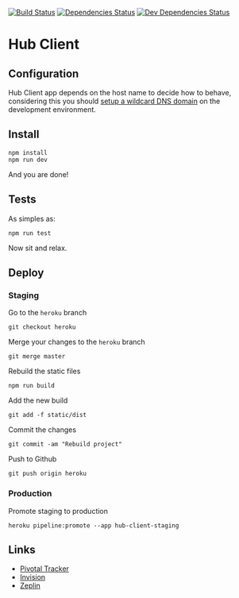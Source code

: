 [![Build Status](https://travis-ci.org/meurio/hub-client.svg?branch=master)](https://travis-ci.org/meurio/hub-client)
[![Dependencies
Status](https://david-dm.org/meurio/hub-client.svg)](https://david-dm.org/meurio/hub-client)
[![Dev Dependencies
Status](https://david-dm.org/meurio/hub-client/dev-status.svg)](https://david-dm.org/meurio/hub-client#info=devDependencies)

# Hub Client
## Configuration
Hub Client app depends on the host name to decide how to behave, considering this you should [setup a wildcard DNS domain](http://asciithoughts.com/posts/2014/02/23/setting-up-a-wildcard-dns-domain-on-mac-os-x/) on the development environment.
## Install
```
npm install
npm run dev
```
And you are done!

## Tests
As simples as:
```
npm run test
```
Now sit and relax.

## Deploy
### Staging
Go to the ```heroku``` branch
```
git checkout heroku
```

Merge your changes to the ```heroku``` branch
```
git merge master
```

Rebuild the static files
```
npm run build
```

Add the new build
```
git add -f static/dist
```

Commit the changes
```
git commit -am "Rebuild project"
```

Push to Github
```
git push origin heroku
```

### Production
Promote staging to production
```
heroku pipeline:promote --app hub-client-staging
```

## Links
- [Pivotal Tracker](https://www.pivotaltracker.com/n/projects/888220)
- [Invision](https://projects.invisionapp.com/share/763UO3YDT#/screens)
- [Zeplin](https://app.zeplin.io/project.html#pid=55d1d57e14a5317a0e909551)
